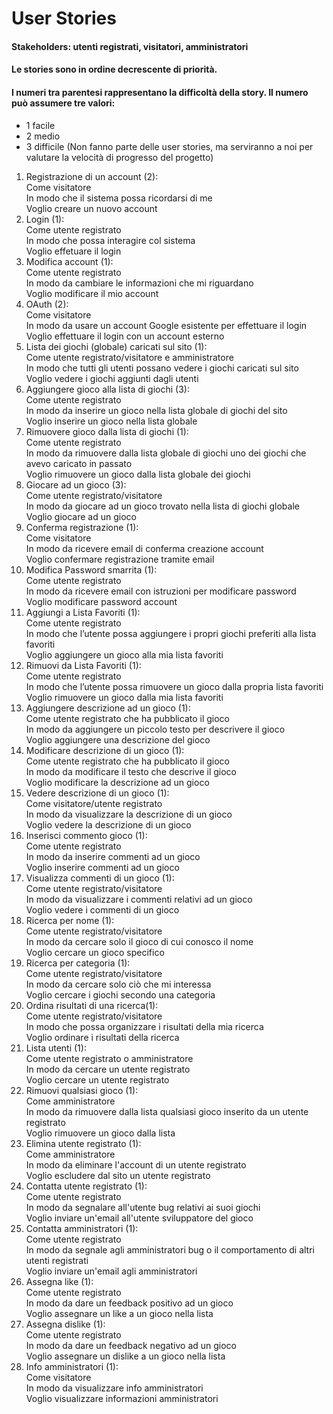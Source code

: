 # User Stories

#### Stakeholders: utenti registrati, visitatori, amministratori

#### Le stories sono in ordine decrescente di priorità.

#### I numeri tra parentesi rappresentano la difficoltà della story. Il numero può assumere tre valori: 
- 1 facile
- 2 medio
- 3 difficile
(Non fanno parte delle user stories, ma serviranno a noi per valutare la velocità di progresso del progetto)

1) Registrazione di un account (2):
<br>Come visitatore
<br>In modo che il sistema possa ricordarsi di me
<br>Voglio creare un nuovo account
3) Login (1):
<br>Come utente registrato
<br>In modo che possa interagire col sistema
<br>Voglio effetuare il login
5) Modifica account (1):
<br>Come utente registrato
<br>In modo da cambiare le informazioni che mi riguardano
<br>Voglio modificare il mio account
4) OAuth (2):
<br>Come visitatore
<br>In modo da usare un account Google esistente per effettuare il login
<br>Voglio effettuare il login con un account esterno
1) Lista dei giochi (globale) caricati sul sito (1):
<br>Come utente registrato/visitatore e amministratore
<br>In modo che tutti gli utenti possano vedere i giochi caricati sul sito
<br>Voglio vedere i giochi aggiunti dagli utenti
9) Aggiungere gioco alla lista di giochi (3):
<br>Come utente registrato
<br>In modo da inserire un gioco nella lista globale di giochi del sito
<br>Voglio inserire un gioco nella lista globale
5) Rimuovere gioco dalla lista di giochi (1):
<br>Come utente registrato
<br>In modo da rimuovere dalla lista globale di giochi uno dei giochi che avevo caricato in passato
<br>Voglio rimuovere un gioco dalla lista globale dei giochi
4) Giocare ad un gioco (3):
<br>Come utente registrato/visitatore
<br>In modo da giocare ad un gioco trovato nella lista di giochi globale
<br>Voglio giocare ad un gioco
19) Conferma registrazione (1):
<br>Come visitatore
<br>In modo da ricevere email di conferma creazione account
<br>Voglio confermare registrazione tramite email
20) Modifica Password smarrita (1):
<br>Come utente registrato
<br>In modo da ricevere email con istruzioni per modificare password
<br>Voglio modificare password account
6) Aggiungi a Lista Favoriti (1):
<br>Come utente registrato
<br>In modo che l’utente possa aggiungere i propri giochi preferiti alla lista favoriti
<br>Voglio aggiungere un gioco alla mia lista favoriti
7) Rimuovi da Lista Favoriti (1):
<br>Come utente registrato
<br>In modo che l’utente possa rimuovere un gioco dalla propria lista favoriti
<br>Voglio rimuovere un gioco dalla mia lista favoriti
12) Aggiungere descrizione ad un gioco (1):
<br>Come utente registrato che ha pubblicato il gioco
<br>In modo da aggiungere un piccolo testo per descrivere il gioco
<br>Voglio aggiungere una descrizione del gioco
13) Modificare descrizione di un gioco (1):
<br>Come utente registrato che ha pubblicato il gioco
<br>In modo da modificare il testo che descrive il gioco
<br>Voglio modificare la descrizione ad un gioco
14) Vedere descrizione di un gioco (1):
<br>Come visitatore/utente registrato
<br>In modo da visualizzare la descrizione di un gioco
<br>Voglio vedere la descrizione di un gioco
10) Inserisci commento gioco (1):
<br>Come utente registrato
<br>In modo da inserire commenti ad un gioco
<br>Voglio inserire commenti ad un gioco
11) Visualizza commenti di un gioco (1):
<br>Come utente registrato/visitatore
<br>In modo da visualizzare i commenti relativi ad un gioco
<br>Voglio vedere i commenti di un gioco
11) Ricerca per nome (1):
<br>Come utente registrato/visitatore
<br>In modo da cercare solo il gioco di cui conosco il nome
<br>Voglio cercare un gioco specifico
11) Ricerca per categoria (1):
<br>Come utente registrato/visitatore
<br>In modo da cercare solo ciò che mi interessa
<br>Voglio cercare i giochi secondo una categoria
12) Ordina risultati di una ricerca(1):
<br>Come utente registrato/visitatore
<br>In modo che possa organizzare i risultati della mia ricerca
<br>Voglio ordinare i risultati della ricerca
13) Lista utenti (1):
<br>Come utente registrato o amministratore
<br>In modo da cercare un utente registrato
<br>Voglio cercare un utente registrato
28) Rimuovi qualsiasi gioco (1):
<br>Come amministratore
<br>In modo da rimuovere dalla lista qualsiasi gioco inserito da un utente registrato
<br>Voglio rimuovere un gioco dalla lista
17) Elimina utente registrato (1):
<br>Come amministratore
<br>In modo da eliminare l'account di un utente registrato
<br>Voglio escludere dal sito un utente registrato
18) Contatta utente registrato (1):
<br>Come utente registrato
<br>In modo da segnalare all'utente bug relativi ai suoi giochi
<br>Voglio inviare un'email all'utente sviluppatore del gioco
18) Contatta amministratori (1):
<br>Come utente registrato
<br>In modo da segnale agli amministratori bug o il comportamento di altri utenti registrati
<br>Voglio inviare un'email agli amministratori
24) Assegna like (1):
<br>Come utente registrato
<br>In modo da dare un feedback positivo ad un gioco
<br>Voglio assegnare un like a un gioco nella lista
25) Assegna dislike (1):
<br>Come utente registrato
<br>In modo da dare un feedback negativo ad un gioco
<br>Voglio assegnare un dislike a un gioco nella lista
21) Info amministratori (1):
<br>Come visitatore
<br>In modo da visualizzare info amministratori
<br>Voglio visualizzare informazioni amministratori
